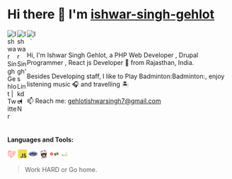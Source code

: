 # Hi there 👋 I'm <a href="https://github.com/ishwar-singh-gehlot">ishwar-singh-gehlot</a>
<a href="https://twitter.com/IshwarS10131942">
  <img align="left" alt=" Ishwar Singh Gehlot | Twitter" width="22px" src="https://cdn.jsdelivr.net/npm/simple-icons@v3/icons/twitter.svg" />
</a>
<a href="https://www.linkedin.com/in/ishwar-singh-gehlot7">
  <img align="left" alt="Ishwar Singh's LinkdeIN" width="22px" src="https://cdn.jsdelivr.net/npm/simple-icons@v3/icons/linkedin.svg" />
</a>
<a href="https://www.instagram.com/i_ishwar_singh28">
  <img align="left" alt="Ishwar Singh's Instagram" width="22px" height="22px" src="https://cdn.jsdelivr.net/npm/simple-icons@v3/icons/instagram.svg" />
</a>
<br />
<br />

Hi, I'm Ishwar Singh Gehlot, a PHP Web Developer , Drupal Programmer , React js Developer  🚀 from Rajasthan, India.

Besides Developing staff, I like to Play Badminton:Badminton:, enjoy listening music 🎧 and travelling 🏝️ 

- 📫 Reach me: <a href="mailto:gehlotishwarsingh7@gmail.com">gehlotishwarsingh7@gmail.com</a>

&nbsp;
<br>
<br>
<br>
**Languages and Tools:**

<code><img height="20" src="https://raw.githubusercontent.com/github/explore/80688e429a7d4ef2fca1e82350fe8e3517d3494d/topics/laravel/laravel.png"></code>
<code><img height="20" src="https://raw.githubusercontent.com/github/explore/80688e429a7d4ef2fca1e82350fe8e3517d3494d/topics/javascript/javascript.png"></code>
<code><img height="20" src="https://raw.githubusercontent.com/github/explore/80688e429a7d4ef2fca1e82350fe8e3517d3494d/topics/php/php.png"></code>
<code><img height="20" src="https://raw.githubusercontent.com/github/explore/80688e429a7d4ef2fca1e82350fe8e3517d3494d/topics/composer/composer.png"></code>
<code><img height="20" src="https://raw.githubusercontent.com/github/explore/80688e429a7d4ef2fca1e82350fe8e3517d3494d/topics/git/git.png"></code>
<code><img height="20" src="https://raw.githubusercontent.com/github/explore/80688e429a7d4ef2fca1e82350fe8e3517d3494d/topics/mysql/mysql.png"></code>



> Work HARD or Go home.

